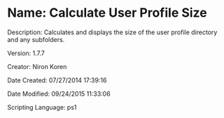 ﻿# Name: Calculate User Profile Size

Description: Calculates and displays the size of the user profile directory and any subfolders.

Version: 1.7.7

Creator: Niron Koren

Date Created: 07/27/2014 17:39:16

Date Modified: 09/24/2015 11:33:06

Scripting Language: ps1


